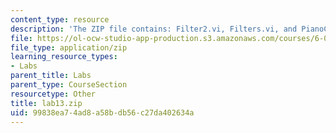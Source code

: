```yaml
---
content_type: resource
description: 'The ZIP file contains: Filter2.vi, Filters.vi, and PianoC.wav.'
file: https://ol-ocw-studio-app-production.s3.amazonaws.com/courses/6-071j-introduction-to-electronics-signals-and-measurement-spring-2006/99838ea74ad8a58bdb56c27da402634a_lab13.zip
file_type: application/zip
learning_resource_types:
- Labs
parent_title: Labs
parent_type: CourseSection
resourcetype: Other
title: lab13.zip
uid: 99838ea7-4ad8-a58b-db56-c27da402634a
---
```

